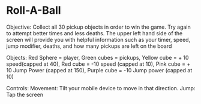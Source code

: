 # Roll-A-Ball

Objective: Collect all 30 pickup objects in order to win the game.  Try again to attempt better times and less deaths.  The upper left hand side of the screen will provide you with helpful information such as your timer, speed, jump modifier, deaths, and how many pickups are left on the board

Objects: Red Sphere = player, Green cubes = pickups, Yellow cube = + 10 speed(capped at 40), Red cube = -10 speed (capped at 10), Pink cube = + 10 Jump Power (capped at 150), Purple cube = -10 Jump power (capped at 10)

Controls: 
  Movement: Tilt your mobile device to move in that direction.
  Jump: Tap the screen
  
